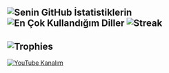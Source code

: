 ![Senin GitHub İstatistiklerin](https://github-readme-stats.vercel.app/api?username=AlpikTech&show_icons=true&theme=radical)
![En Çok Kullandığım Diller](https://github-readme-stats.vercel.app/api/top-langs/?username=AlpikTech&layout=compact&theme=radical)
![Streak](https://github-readme-streak-stats.herokuapp.com/?user=AlpikTech&theme=radical)
---
![Trophies](https://github-profile-trophy.vercel.app/?username=AlpikTech&theme=radical)
---
[![YouTube Kanalım](https://img.shields.io/badge/YouTube-Subscribe-red?logo=youtube)](https://www.youtube.com/c/@alpiktech8172)

